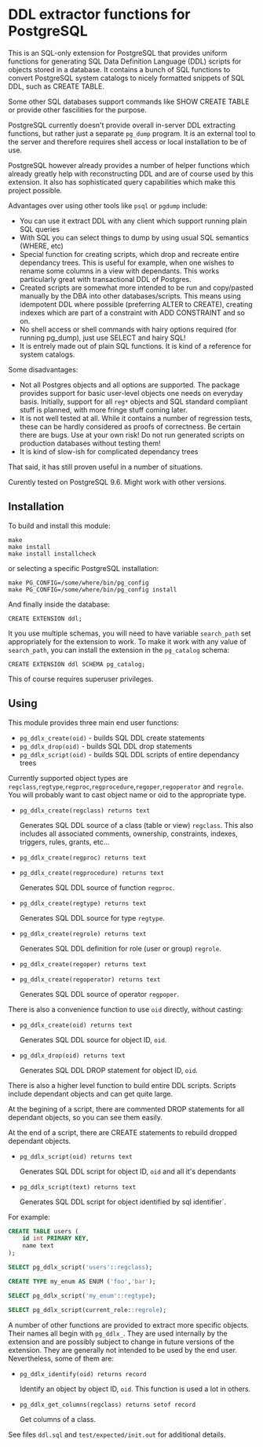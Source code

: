 DDL extractor functions  for PostgreSQL
=======================================

This is an SQL-only extension for PostgreSQL that provides uniform functions for generating 
SQL Data Definition Language (DDL) scripts for objects stored in a database. 
It contains a bunch of SQL functions  to convert PostgreSQL system catalogs 
to nicely formatted snippets of SQL DDL, such as CREATE TABLE.

Some other SQL databases support commands like SHOW CREATE TABLE or provide 
other fascilities for the purpose. 

PostgreSQL currently doesn't provide overall in-server DDL extracting functions,
but rather just a separate `pg_dump` program. It is an external tool to the server 
and therefore requires shell access or local installation to be of use.

PostgreSQL however already provides a number of helper functions which already greatly help 
with reconstructing DDL and are of course used by this extension.
It also has sophisticated query capabilities which make this project possible.

Advantages over using other tools like `psql` or `pgdump` include:

- You can use it extract DDL with any client which support running plain SQL queries
- With SQL you can select things to dump by using usual SQL semantics (WHERE, etc)
- Special function for creating scripts, which drop and recreate entire dependancy trees.
  This is useful for example, when one wishes to rename some columns in a view with dependants.
  This works particularly great with transactional DDL of Postgres.
- Created scripts are somewhat more intended to be run and copy/pasted manually by the DBA
  into other databases/scripts. This means using idempotent DDL where possible (preferring ALTER to CREATE), 
  creating indexes which are part of a constraint with ADD CONSTRAINT and so on.
- No shell access or shell commands with hairy options required (for running pg_dump), just use SELECT and hairy SQL!
- It is entrely made out of plain SQL functions. It is kind of a reference for system catalogs.

Some disadvantages:

- Not all Postgres objects and all options are supported. 
  The package provides support for basic user-level objects one needs on everyday basis.
  Initially, support for all `reg*` objects and SQL standard compliant stuff is planned,
  with more fringe stuff coming later.
- It is not well tested at all. While it contains a number of regression tests, these can be
  hardly considered as proofs of correctness. Be certain there are bugs. Use at your own risk!
  Do not run generated scripts on production databases without testing them!
- It is kind of slow-ish for complicated dependancy trees

That said, it has still proven useful in a number of situations.

Curently tested on PostgreSQL 9.6. Might work with other versions.
 

Installation
------------

To build and install this module:

    make
    make install
    make install installcheck

or selecting a specific PostgreSQL installation:

    make PG_CONFIG=/some/where/bin/pg_config
    make PG_CONFIG=/some/where/bin/pg_config install

And finally inside the database:

    CREATE EXTENSION ddl;

It you use multiple schemas, you will need to have variable `search_path` 
set appropriately for the extension to work. To make it work with any value of
`search_path`, you can install the extension in the `pg_catalog` schema:

    CREATE EXTENSION ddl SCHEMA pg_catalog;

This of course requires superuser privileges.

Using
-----

This module provides three main end user functions:

- `pg_ddlx_create(oid)` - builds SQL DDL create statements
- `pg_ddlx_drop(oid)` - builds SQL DDL drop statements
- `pg_ddlx_script(oid)` - builds SQL DDL scripts of entire dependancy trees

Currently supported object types are 
`regclass`,`regtype`,`regproc`,`regprocedure`,`regoper`,`regoperator` and `regrole`. 
You will probably want to cast object name or oid to the appropriate type.

- `pg_ddlx_create(regclass) returns text`

    Generates SQL DDL source of a class (table or view) `regclass`.
    This also includes all associated comments, ownership, constraints, 
    indexes, triggers, rules, grants, etc...

- `pg_ddlx_create(regproc) returns text`
- `pg_ddlx_create(regprocedure) returns text`

    Generates SQL DDL source of function `regproc`.

- `pg_ddlx_create(regtype) returns text`

    Generates SQL DDL source for type `regtype`.

- `pg_ddlx_create(regrole) returns text`

    Generates SQL DDL definition for role (user or group) `regrole`.
    
- `pg_ddlx_create(regoper) returns text`
- `pg_ddlx_create(regoperator) returns text`

    Generates SQL DDL source of operator `regpoper`.

There is also a convenience function to use `oid` directly, without casting:

- `pg_ddlx_create(oid) returns text`

    Generates SQL DDL source for object ID, `oid`.

- `pg_ddlx_drop(oid) returns text`

    Generates SQL DDL DROP statement for object ID, `oid`.

There is also a higher level function to build entire DDL scripts. 
Scripts include dependant objects and can get quite large.

At the begining of a script, there are commented DROP statements for all dependant objects, so you can see them easily.

At the end of a script, there are CREATE statements to rebuild dropped dependant objects.

- `pg_ddlx_script(oid) returns text`

    Generates SQL DDL script for object ID, `oid` and all it's dependants

- `pg_ddlx_script(text) returns text`

    Generates SQL DDL script for object identified by sql identifier`.

For example:

```sql
CREATE TABLE users (
    id int PRIMARY KEY,
    name text
);

SELECT pg_ddlx_script('users'::regclass);

CREATE TYPE my_enum AS ENUM ('foo','bar');

SELECT pg_ddlx_script('my_enum'::regtype);

SELECT pg_ddlx_script(current_role::regrole);

```

A number of other functions are provided to extract more specific objects.
Their names all begin with `pg_ddlx_`. They are used internally by the extension 
and are possibly subject to change in future versions of the extension. 
They are generally not intended to be used by the end user. 
Nevertheless, some of them are:

- `pg_ddlx_identify(oid) returns record`

    Identify an object by object ID, `oid`. This function is used a lot in others.

- `pg_ddlx_get_columns(regclass) returns setof record`

    Get columns of a class.

See files `ddl.sql` and `test/expected/init.out` for additional details.
